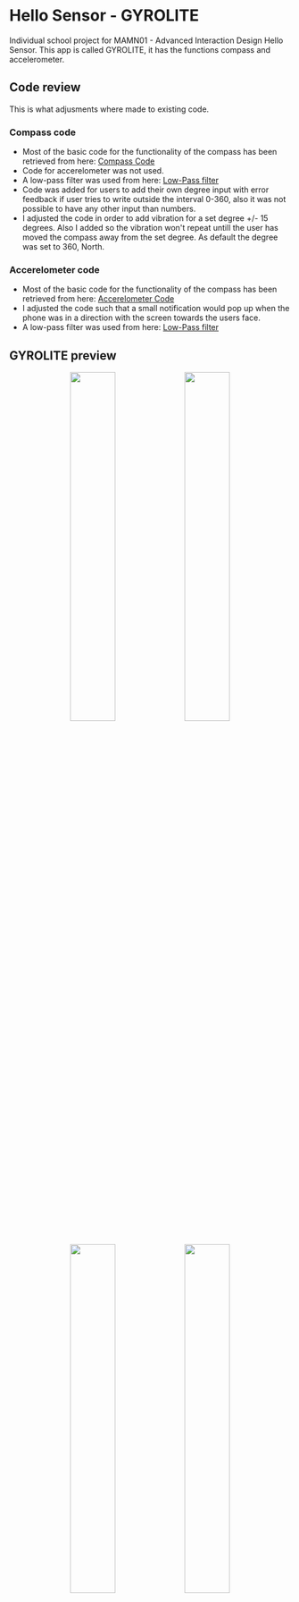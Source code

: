 # Hello Sensor - GYROLITE
Individual school project for MAMN01 - Advanced Interaction Design Hello Sensor. This app is called GYROLITE, it has the functions compass and accelerometer.


## Code review
This is what adjusments where made to existing code.

### Compass code
* Most of the basic code for the functionality of the compass has been retrieved from here: [Compass Code](https://www.wlsdevelop.com/index.php/en/blog?option=com_content&view=article&id=38)
* Code for accerelometer was not used.
* A low-pass filter was used from here: [Low-Pass filter](https://www.built.io/blog/applying-low-pass-filter-to-android-sensor-s-readings)
* Code was added for users to add their own degree input with error feedback if user tries to write outside the interval 0-360, also it was not possible to have any other input than numbers.
* I adjusted the code in order to add vibration for a set degree +/- 15 degrees. Also I added so the vibration won't repeat untill the user has moved the compass away from the set degree. As default the degree was set to 360, North.

### Accerelometer code
* Most of the basic code for the functionality of the compass has been retrieved from here: [Accerelometer Code](https://developer.android.com/reference/android/hardware/SensorManager.html)
* I adjusted the code such that a small notification would pop up when the phone was in a direction with the screen towards the users face.
* A low-pass filter was used from here: [Low-Pass filter](https://www.built.io/blog/applying-low-pass-filter-to-android-sensor-s-readings)

## GYROLITE preview
<p style="text-align:center;"><img src="https://github.com/obakanue/gyrolite-hello-sensor/blob/master/Pictures/Skärmavbild%202019-04-10%20kl.%2000.54.40.png?raw=true" width=" 40%" height=" 40%"> <img src="https://github.com/obakanue/gyrolite-hello-sensor/blob/master/Pictures/Skärmavbild%202019-04-10%20kl.%2000.55.12.png?raw=true" width=" 40%" height=" 40%"> <img src="https://github.com/obakanue/gyrolite-hello-sensor/blob/master/Pictures/Skärmavbild%202019-04-10%20kl.%2000.57.04.png?raw=true" width=" 40%" height=" 40%"> <img src="https://github.com/obakanue/gyrolite-hello-sensor/blob/master/Pictures/Skärmavbild%202019-04-10%20kl.%2000.57.18.png?raw=true" width=" 40%" height=" 40%"> </p>
